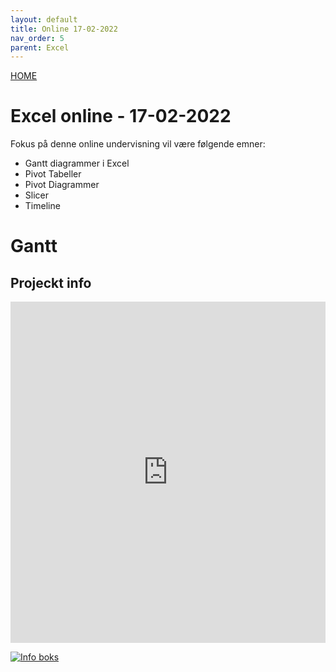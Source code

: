 ```yaml
---
layout: default
title: Online 17-02-2022
nav_order: 5
parent: Excel
---
```

[HOME](../README.md)
# Excel online - 17-02-2022
Fokus på denne online undervisning vil være følgende emner:

- Gantt diagrammer i Excel
- Pivot Tabeller
- Pivot Diagrammer
- Slicer
- Timeline

# Gantt

## Projeckt info
<div style="position: relative; padding-bottom: 108.35073068893529%; height: 0;"><iframe src="https://www.loom.com/embed/a8dc61fb671946f3b9df8f3c25320626" frameborder="0" webkitallowfullscreen mozallowfullscreen allowfullscreen style="position: absolute; top: 0; left: 0; width: 100%; height: 100%;"></iframe></div>

<a href="{https://www.loom.com/embed/a8dc61fb671946f3b9df8f3c25320626}" title="Info boks"><img src="{https://cdn.loom.com/sessions/thumbnails/a8dc61fb671946f3b9df8f3c25320626-with-play.gif}" alt="Info boks" /></a>
